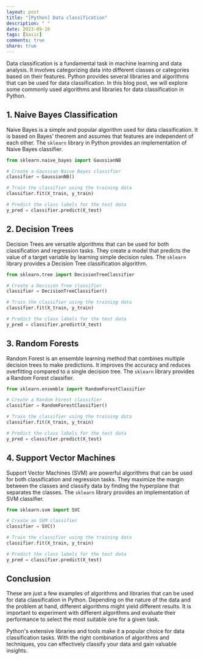 ```yaml
---
layout: post
title: "[Python] Data classification"
description: " "
date: 2023-09-10
tags: [basic]
comments: true
share: true
---
```


Data classification is a fundamental task in machine learning and data analysis. It involves categorizing data into different classes or categories based on their features. Python provides several libraries and algorithms that can be used for data classification. In this blog post, we will explore some commonly used algorithms and libraries for data classification in Python.

## 1. Naive Bayes Classification

Naive Bayes is a simple and popular algorithm used for data classification. It is based on Bayes' theorem and assumes that features are independent of each other. The `sklearn` library in Python provides an implementation of Naive Bayes classifier.

```python
from sklearn.naive_bayes import GaussianNB

# Create a Gaussian Naive Bayes classifier
classifier = GaussianNB()

# Train the classifier using the training data
classifier.fit(X_train, y_train)

# Predict the class labels for the test data
y_pred = classifier.predict(X_test)
```

## 2. Decision Trees

Decision Trees are versatile algorithms that can be used for both classification and regression tasks. They create a model that predicts the value of a target variable by learning simple decision rules. The `sklearn` library provides a Decision Tree classification algorithm.

```python
from sklearn.tree import DecisionTreeClassifier

# Create a Decision Tree classifier
classifier = DecisionTreeClassifier()

# Train the classifier using the training data
classifier.fit(X_train, y_train)

# Predict the class labels for the test data
y_pred = classifier.predict(X_test)
```

## 3. Random Forests

Random Forest is an ensemble learning method that combines multiple decision trees to make predictions. It improves the accuracy and reduces overfitting compared to a single decision tree. The `sklearn` library provides a Random Forest classifier.

```python
from sklearn.ensemble import RandomForestClassifier

# Create a Random Forest classifier
classifier = RandomForestClassifier()

# Train the classifier using the training data
classifier.fit(X_train, y_train)

# Predict the class labels for the test data
y_pred = classifier.predict(X_test)
```

## 4. Support Vector Machines

Support Vector Machines (SVM) are powerful algorithms that can be used for both classification and regression tasks. They maximize the margin between the classes and classify data by finding the hyperplane that separates the classes. The `sklearn` library provides an implementation of SVM classifier.

```python
from sklearn.svm import SVC

# Create an SVM classifier
classifier = SVC()

# Train the classifier using the training data
classifier.fit(X_train, y_train)

# Predict the class labels for the test data
y_pred = classifier.predict(X_test)
```

## Conclusion

These are just a few examples of algorithms and libraries that can be used for data classification in Python. Depending on the nature of the data and the problem at hand, different algorithms might yield different results. It is important to experiment with different algorithms and evaluate their performance to select the most suitable one for a given task.

Python's extensive libraries and tools make it a popular choice for data classification tasks. With the right combination of algorithms and techniques, you can effectively classify your data and gain valuable insights.